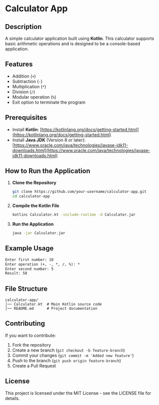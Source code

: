 # Calculator App

## Description
A simple calculator application built using **Kotlin**. This calculator supports basic arithmetic operations and is designed to be a console-based application.

## Features
- Addition (`+`)
- Subtraction (`-`)
- Multiplication (`*`)
- Division (`/`)
- Modular operation (`%`)
- Exit option to terminate the program

## Prerequisites
- Install **Kotlin**: [https://kotlinlang.org/docs/getting-started.html](https://kotlinlang.org/docs/getting-started.html)
- Install **Java JDK** (Version 8 or later): [https://www.oracle.com/java/technologies/javase-jdk11-downloads.html](https://www.oracle.com/java/technologies/javase-jdk11-downloads.html)

## How to Run the Application

1. **Clone the Repository**
   ```sh
   git clone https://github.com/your-username/calculator-app.git
   cd calculator-app
   ```

2. **Compile the Kotlin File**
   ```sh
   kotlinc Calculator.kt -include-runtime -d Calculator.jar
   ```

3. **Run the Application**
   ```sh
   java -jar Calculator.jar
   ```

## Example Usage
```txt
Enter first number: 10
Enter operation (+, -, *, /, %): *
Enter second number: 5
Result: 50
```

## File Structure
```
calculator-app/
│── Calculator.kt  # Main Kotlin source code
│── README.md      # Project documentation
```

## Contributing
If you want to contribute:
1. Fork the repository
2. Create a new branch (`git checkout -b feature-branch`)
3. Commit your changes (`git commit -m 'Added new feature'`)
4. Push to the branch (`git push origin feature-branch`)
5. Create a Pull Request

## License
This project is licensed under the MIT License - see the LICENSE file for details.
